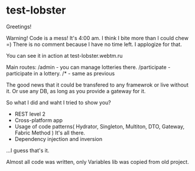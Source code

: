 # test-lobster

Greetings!

Warning! Code is a mess! It's 4:00 am. I think I bite more than I could chew =)
There is no comment because I have no time left. I applogize for that.

You can see it in action at test-lobster.webtm.ru

Main routes:
/admin - you can manage lotteries there.
/participate - participate in a lottery.
/* - same as previous

The good news that it could be transfered to any framewrok or live without it. Or use any DB, as long as you provide a gateway for it.

So what I did and waht I tried to show you?
- REST level 2
- Cross-platform app
- Usage of code patterns( Hydrator, Singleton, Multiton, DTO, Gateway, Fabric Method ) It's all there.
- Dependency injection and inversion

...I guess that's it.

Almost all code was written, only Variables lib was copied from old project.

